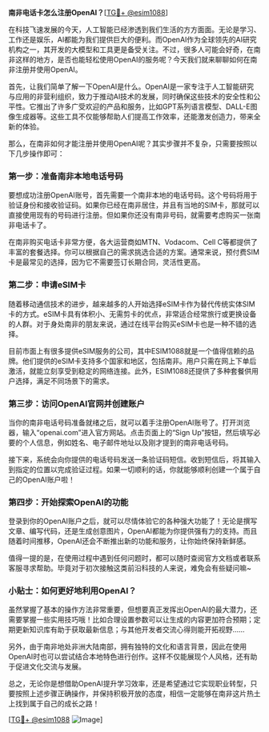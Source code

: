 **南非电话卡怎么注册OpenAI？**[[TG💪+ @esim1088](https://t.me/s/esim1088)]

在科技飞速发展的今天，人工智能已经渗透到我们生活的方方面面。无论是学习、工作还是娱乐，AI都能为我们提供巨大的便利。而OpenAI作为全球领先的AI研究机构之一，其开发的大模型和工具更是备受关注。不过，很多人可能会好奇，在南非这样的地方，是否也能轻松使用OpenAI的服务呢？今天我们就来聊聊如何在南非注册并使用OpenAI。

首先，让我们简单了解一下OpenAI是什么。OpenAI是一家专注于人工智能研究与应用的非营利组织，致力于推动AI技术的发展，同时确保这些技术的安全性和公平性。它推出了许多广受欢迎的产品和服务，比如GPT系列语言模型、DALL-E图像生成器等。这些工具不仅能够帮助人们提高工作效率，还能激发创造力，带来全新的体验。

那么，在南非如何才能注册并使用OpenAI呢？其实步骤并不复杂，只需要按照以下几步操作即可：

### 第一步：准备南非本地电话号码

要想成功注册OpenAI账号，首先需要一个南非本地的电话号码。这个号码将用于验证身份和接收验证码。如果你已经在南非居住，并且有当地的SIM卡，那就可以直接使用现有的号码进行注册。但如果你还没有南非号码，就需要考虑购买一张南非电话卡了。

在南非购买电话卡非常方便，各大运营商如MTN、Vodacom、Cell C等都提供了丰富的套餐选择。你可以根据自己的需求挑选合适的方案。通常来说，预付费SIM卡是最常见的选择，因为它不需要签订长期合同，灵活性更高。

### 第二步：申请eSIM卡

随着移动通信技术的进步，越来越多的人开始选择eSIM卡作为替代传统实体SIM卡的方式。eSIM卡具有体积小、无需剪卡的优点，非常适合经常旅行或更换设备的人群。对于身处南非的朋友来说，通过在线平台购买eSIM卡也是一种不错的选择。

目前市面上有很多提供eSIM服务的公司，其中ESIM1088就是一个值得信赖的品牌。他们提供的eSIM卡支持多个国家和地区，包括南非。用户只需在网上下单后激活，就能立刻享受到稳定的网络连接。此外，ESIM1088还提供了多种套餐供用户选择，满足不同场景下的需求。

### 第三步：访问OpenAI官网并创建账户

当你的南非电话号码准备就绪之后，就可以着手注册OpenAI账号了。打开浏览器，输入“openai.com”进入官方网站。点击页面上的“Sign Up”按钮，然后填写必要的个人信息，例如姓名、电子邮件地址以及刚才提到的南非电话号码。

接下来，系统会向你提供的电话号码发送一条验证码短信。收到短信后，将其输入到指定的位置以完成验证过程。如果一切顺利的话，你就能够顺利创建一个属于自己的OpenAI账户啦！

### 第四步：开始探索OpenAI的功能

登录到你的OpenAI账户之后，就可以尽情体验它的各种强大功能了！无论是撰写文章、编写代码，还是生成创意图片，OpenAI都能为你提供强有力的支持。而且随着时间推移，OpenAI还会不断推出新的功能和服务，让你始终保持新鲜感。

值得一提的是，在使用过程中遇到任何问题时，都可以随时查阅官方文档或者联系客服寻求帮助。毕竟对于初次接触这类前沿科技的人来说，难免会有些疑问嘛~

### 小贴士：如何更好地利用OpenAI？

虽然掌握了基本的操作方法非常重要，但想要真正发挥出OpenAI的最大潜力，还需要掌握一些实用技巧哦！比如合理设置参数可以让生成的内容更加符合预期；定期更新知识库有助于获取最新信息；与其他开发者交流心得则能开拓视野……

另外，由于南非地处非洲大陆南部，拥有独特的文化和语言背景，因此在使用OpenAI时也可以尝试结合本地特色进行创作。这样不仅能展现个人风格，还有助于促进文化交流与发展。

总之，无论你是想借助OpenAI提升学习效率，还是希望通过它实现职业转型，只要按照上述步骤正确操作，并保持积极开放的态度，相信一定能够在南非这片热土上找到属于自己的成长之路！

[[TG💪+ @esim1088](https://t.me/s/esim1088) ![Image](https://i.postimg.cc/4NQfJmqS/Snipaste-2025-05-13-00-14-12.png)]